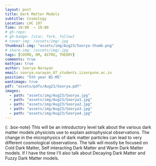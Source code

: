 ```yaml
---
layout: post
title: Dark Matter Models
subtitle: Cosmology
Location: LHC 107
Time: 18:00  → 19:00
# gh-repo:
# gh-badge: [star, fork, follow]
# cover-img: /assets/img/.jpg
thumbnail-img: "assets/img/Aug23/Soorya-thumb.png"
# share-img: /assets/img/.jpg
tags: [COSMO, DM, ASTRO, THEORY]
comments: true
mathjax: true
author: Soorya Narayan
email: soorya.narayan_AT_students.iiserpune.ac.in
position: "5th year BS-MS"
wantimage: true
pdf: "assets/pdfs/Aug23/Soorya.pdf"
images:
  - path: "assets/img/Aug23/Soorya.jpg"
  - path: "assets/img/Aug23/Soorya1.jpg"
  - path: "assets/img/Aug23/Soorya2.jpg"
  - path: "assets/img/Aug23/Soorya3.jpg"
  - path: "assets/img/Aug23/Soorya4.jpg"
---
```

{: .box-note}
This will be an introductory level talk about the various dark matter models physicists use to explain astrophysical observations. The change in the microphysics of dark matter particles can lead to very different cosmological observations. The talk will mostly be focused on Cold Dark Matter, Self interacting Dark Matter and Warm Dark Matter models. If I have the time I'll also talk about Decaying Dark Matter and Fuzzy Dark Matter models.
